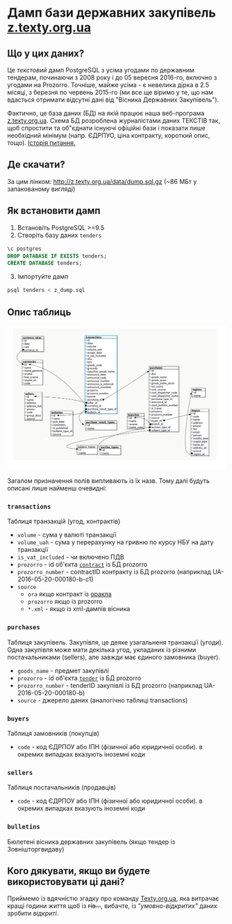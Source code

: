 # Дамп бази державних закупівель [z.texty.org.ua](http://z.texty.org.ua)

## Що у цих даних?
Це _текстовий_ дамп PostgreSQL з усіма угодами по державним тендерам, починаючи з 2008 року і до 05 вересня 2016-го, включно з угодами на Prozorro. Точніше, майже усіма - є невелика дірка в 2.5 місяці, з березня по червень 2015-го (ми все ще віримо у те, що нам вдасться отримати відсутні дані від "Вісника Державних Закупівель"). 

Фактично, це база даних (БД) на якій працює наша веб-програма [z.texty.org.ua](http://z.texty.org.ua). Схема БД розроблена журналістами даних ТЕКСТІВ так, щоб спростити та об"єднати існуючі офіційні бази і показати лише необхідний мінімум (напр. ЄДРПУО, ціна контракту, короткий опис, тощо). [Історія питання.](http://texty.org.ua/pg/article/txts/read/69511/z_for_zAKUPIVLI_Jak_my_stvoryly_vebaplikaciju?a_offset=)

## Де скачати?
За цим лінком: http://z.texty.org.ua/data/dump.sql.gz (~86 МБт у запакованому вигляді)

## Як встановити дамп

1. Встановіть PostgreSQL >=9.5
2. Створіть базу даних `tenders`

```sql
\c postgres
DROP DATABASE IF EXISTS tenders;
CREATE DATABASE tenders;
```
3. Імпортуйте дамп
```sql
psql tenders < z_dump.sql
```

## Опис таблиць

![Схема бази](db.png)

Загалом призначення полів випливають із їх назв. Тому далі будуть описані лише найменш очевидні:

### `transactions`
Таблиця транзакцій (угод, контрактів)

* `volume` - сума у валюті транзакції
* `volume_uah` - сума у перерахунку на гривню по курсу НБУ на дату транзакції
* `is_vat_included` - чи включено ПДВ
* `prozorro` - id об'єкта [`contract`](http://api-docs.openprocurement.org/en/latest/standard/contract.html) із БД prozorro
* `prozorro_number` - contractID контракту із БД prozorro (наприклад UA-2016-05-20-000180-b-c1)
* `source`
  * `ora` якщо контракт із [оракла](http://drz.lanet.ua/)
  * `prozorro` якщо із prozorro
  * `*.xml` - якщо із xml-дампів вісника 

### `purchases`
Таблиця закупівель. Закупівля, це деяке узагальненя транзакції (угоди). Одна закупівля може мати декілька угод, укладаних із різними постачальниками (sellers), але завжди має єдиного замовника (buyer).

* `goods_name` - предмет закупівлі
* `prozorro` - id об'єкта [`tender`](http://api-docs.openprocurement.org/en/latest/standard/tender.html) із БД prozorro
* `prozorro_number` - tenderID закупівлі із БД prozorro (наприклад UA-2016-05-20-000180-b)
* `source` - джерело даних (аналогічно таблиці transactions)

### `buyers`
Таблиця замовників (покупців)

* `code` - код ЄДРПОУ або ІПН (фізичної або юридичної особи). в окремих випадках вказують іноземні коди

### `sellers`
Таблиця постачальників (продавців)

* `code` - код ЄДРПОУ або ІПН (фізичної або юридичної особи). в окремих випадках вказують іноземні коди

### `bulletins`
Бюлетені вісника державних закупівель (якщо тендер із Зовнішторгвидаву)


## Кого дякувати, якщо ви будете використовувати ці дані?
Приймемо із вдячністю  згадку про команду [Texty.org.ua](http://texty.org.ua), яка витрачає кращі години життя щоб із ~~гів...~~, вибачте, із *"умовно-відкритих"* даних зробити *відкриті*. 
